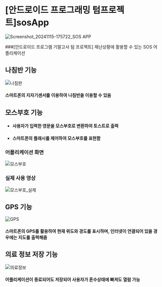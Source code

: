 # [안드로이드 프로그래밍 텀프로젝트]sosApp

![Screenshot_20241115-175722_SOS APP](https://github.com/user-attachments/assets/48c64829-0d82-4db6-aae3-c2934a57c4eb)


###[안드로이드 프로그램 기말고사 텀 프로젝트] 재난상황에 활용할 수 있는 SOS 어플리케이션

## 나침반 기능
![나침판](https://github.com/user-attachments/assets/b5dd7894-2518-46b5-846e-a3727e06a704)
#### 스마트폰의 지자기센서를 이용하여 나침반을 이용할 수 있음

## 모스부호 기능

- #### 사용자가 입력한 영문을 모스부호로 변환하여 토스트로 출력
- #### 스마트폰의 플래시를 제어하여 모스부호를 표현함

### 어플리케이션 화면
![모스부호](https://github.com/user-attachments/assets/129e3e6d-2990-4e68-a8cb-32a8b7ea4596)

### 실제 사용 영상
![모스부호_실제](https://github.com/user-attachments/assets/5ac78dff-c56b-4946-90f9-63a0c4034cc3)

## GPS 기능
![GPS](https://github.com/user-attachments/assets/3bf07bba-3612-4d2e-ab6d-81f787417e44)
#### 스마트폰의 GPS를 활용하여 현재 위도와 경도를 표시하며, 인터넷이 연결되어 있을 경우에는 지도를 출력해줌

## 의료 정보 저장 기능
![의료정보](https://github.com/user-attachments/assets/fb54c08e-79f4-480d-93c7-9e1090bfa486)
#### 어플리케이션이 종료되어도 저장되어 사용자가 혼수상태에 빠져도 열람 가능

